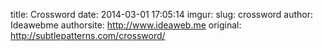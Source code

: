 title: Crossword
date: 2014-03-01 17:05:14
imgur: 
slug: crossword
author: Ideawebme
authorsite: http://www.ideaweb.me
original: http://subtlepatterns.com/crossword/
